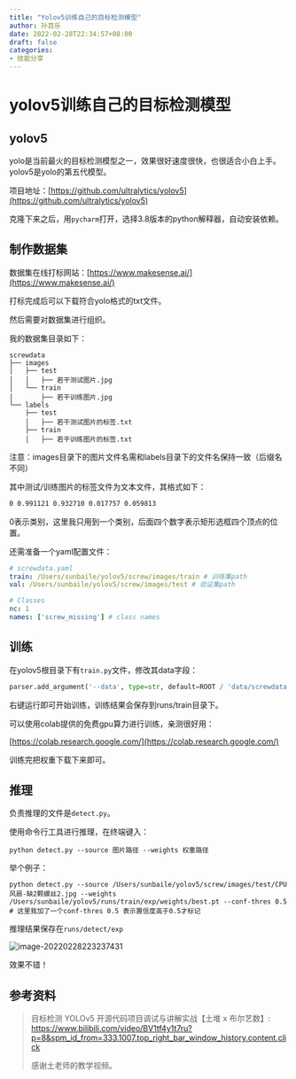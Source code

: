 ```yaml
---
title: "Yolov5训练自己的目标检测模型"
author: 孙百乐
date: 2022-02-28T22:34:57+08:00
draft: false
categories: 
- 技能分享
---
```


# yolov5训练自己的目标检测模型

## yolov5

yolo是当前最火的目标检测模型之一，效果很好速度很快，也很适合小白上手。yolov5是yolo的第五代模型。

项目地址：[https://github.com/ultralytics/yolov5](https://github.com/ultralytics/yolov5)

克隆下来之后，用`pycharm`打开，选择3.8版本的python解释器，自动安装依赖。

## 制作数据集

数据集在线打标网站：[https://www.makesense.ai/](https://www.makesense.ai/)

打标完成后可以下载符合yolo格式的txt文件。

然后需要对数据集进行组织。

我的数据集目录如下：

```
screwdata
├── images
│   ├── test
│   │   ├── 若干测试图片.jpg
│   └── train
│       ├── 若干训练图片.jpg
└── labels
    ├── test
    │   ├── 若干测试图片的标签.txt
    ├── train
    │   ├── 若干训练图片的标签.txt
```

注意：images目录下的图片文件名需和labels目录下的文件名保持一致（后缀名不同）

其中测试/训练图片的标签文件为文本文件，其格式如下：

```txt
0 0.991121 0.932710 0.017757 0.059813
```

0表示类别，这里我只用到一个类别，后面四个数字表示矩形选框四个顶点的位置。

还需准备一个yaml配置文件：

```yaml
# screwdata.yaml
train: /Users/sunbaile/yolov5/screw/images/train # 训练集path
val: /Users/sunbaile/yolov5/screw/images/test # 验证集path

# Classes
nc: 1
names: ['screw_missing'] # class names
```

## 训练

在yolov5根目录下有`train.py`文件，修改其data字段：

```python
parser.add_argument('--data', type=str, default=ROOT / 'data/screwdata.yaml', help='dataset.yaml path') # screwdata.yaml就是前面配置的数据集配置文件
```

右键运行即可开始训练，训练结果会保存到runs/train目录下。

可以使用colab提供的免费gpu算力进行训练，亲测很好用：

[https://colab.research.google.com/](https://colab.research.google.com/)

训练完把权重下载下来即可。

## 推理

负责推理的文件是`detect.py`。

使用命令行工具进行推理，在终端键入：

```shell
python detect.py --source 图片路径 --weights 权重路径
```

举个例子：

```shell
python detect.py --source /Users/sunbaile/yolov5/screw/images/test/CPU风扇-缺2颗螺丝2.jpg --weights /Users/sunbaile/yolov5/runs/train/exp/weights/best.pt --conf-thres 0.5
# 这里我加了一个conf-thres 0.5 表示置信度高于0.5才标记
```

推理结果保存在`runs/detect/exp`

![image-20220228223237431](https://cdn.jsdelivr.net/gh/leyouBaloy/mypic/img/image-20220228223237431.png)

效果不错！



## 参考资料

> 目标检测 YOLOv5 开源代码项目调试与讲解实战【土堆 x 布尔艺数】: https://www.bilibili.com/video/BV1tf4y1t7ru?p=8&spm_id_from=333.1007.top_right_bar_window_history.content.click
>
> 感谢土老师的教学视频。


